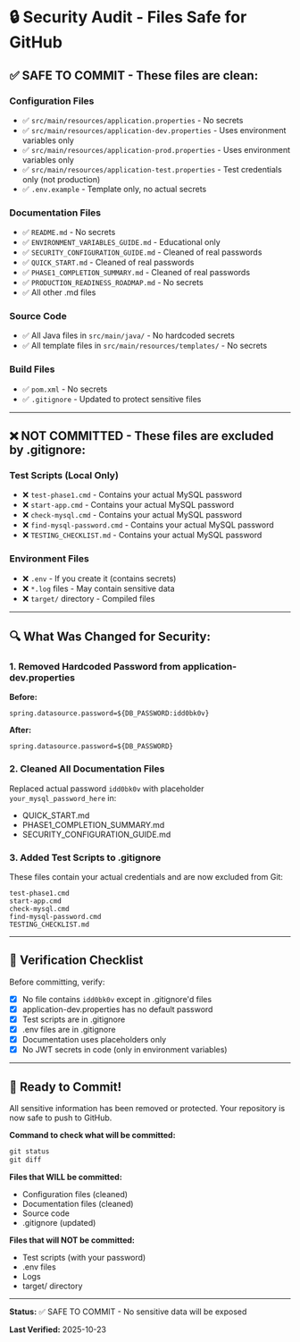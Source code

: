 # 🔒 Security Audit - Files Safe for GitHub

## ✅ SAFE TO COMMIT - These files are clean:

### Configuration Files
- ✅ `src/main/resources/application.properties` - No secrets
- ✅ `src/main/resources/application-dev.properties` - Uses environment variables only
- ✅ `src/main/resources/application-prod.properties` - Uses environment variables only
- ✅ `src/main/resources/application-test.properties` - Test credentials only (not production)
- ✅ `.env.example` - Template only, no actual secrets

### Documentation Files
- ✅ `README.md` - No secrets
- ✅ `ENVIRONMENT_VARIABLES_GUIDE.md` - Educational only
- ✅ `SECURITY_CONFIGURATION_GUIDE.md` - Cleaned of real passwords
- ✅ `QUICK_START.md` - Cleaned of real passwords
- ✅ `PHASE1_COMPLETION_SUMMARY.md` - Cleaned of real passwords
- ✅ `PRODUCTION_READINESS_ROADMAP.md` - No secrets
- ✅ All other .md files

### Source Code
- ✅ All Java files in `src/main/java/` - No hardcoded secrets
- ✅ All template files in `src/main/resources/templates/` - No secrets

### Build Files
- ✅ `pom.xml` - No secrets
- ✅ `.gitignore` - Updated to protect sensitive files

---

## ❌ NOT COMMITTED - These files are excluded by .gitignore:

### Test Scripts (Local Only)
- ❌ `test-phase1.cmd` - Contains your actual MySQL password
- ❌ `start-app.cmd` - Contains your actual MySQL password
- ❌ `check-mysql.cmd` - Contains your actual MySQL password
- ❌ `find-mysql-password.cmd` - Contains your actual MySQL password
- ❌ `TESTING_CHECKLIST.md` - Contains your actual MySQL password

### Environment Files
- ❌ `.env` - If you create it (contains secrets)
- ❌ `*.log` files - May contain sensitive data
- ❌ `target/` directory - Compiled files

---

## 🔍 What Was Changed for Security:

### 1. Removed Hardcoded Password from application-dev.properties
**Before:**
```properties
spring.datasource.password=${DB_PASSWORD:idd0bk0v}
```

**After:**
```properties
spring.datasource.password=${DB_PASSWORD}
```

### 2. Cleaned All Documentation Files
Replaced actual password `idd0bk0v` with placeholder `your_mysql_password_here` in:
- QUICK_START.md
- PHASE1_COMPLETION_SUMMARY.md
- SECURITY_CONFIGURATION_GUIDE.md

### 3. Added Test Scripts to .gitignore
These files contain your actual credentials and are now excluded from Git:
```
test-phase1.cmd
start-app.cmd
check-mysql.cmd
find-mysql-password.cmd
TESTING_CHECKLIST.md
```

---

## 🎯 Verification Checklist

Before committing, verify:

- [x] No file contains `idd0bk0v` except in .gitignore'd files
- [x] application-dev.properties has no default password
- [x] Test scripts are in .gitignore
- [x] .env files are in .gitignore
- [x] Documentation uses placeholders only
- [x] No JWT secrets in code (only in environment variables)

---

## 🚀 Ready to Commit!

All sensitive information has been removed or protected. Your repository is now safe to push to GitHub.

**Command to check what will be committed:**
```cmd
git status
git diff
```

**Files that WILL be committed:**
- Configuration files (cleaned)
- Documentation files (cleaned)
- Source code
- .gitignore (updated)

**Files that will NOT be committed:**
- Test scripts (with your password)
- .env files
- Logs
- target/ directory

---

**Status:** ✅ SAFE TO COMMIT - No sensitive data will be exposed

**Last Verified:** 2025-10-23

